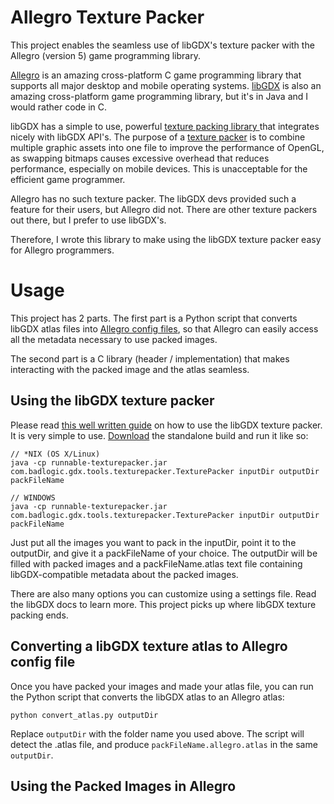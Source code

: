 # Allegro Texture Packer
This project enables the seamless use of libGDX's texture packer with the Allegro (version 5) game programming library.

[Allegro](http://liballeg.org/) is an amazing cross-platform C game programming library that supports all major desktop and mobile operating systems. [libGDX](https://libgdx.badlogicgames.com/) is also an amazing cross-platform game programming library, but it's in Java and I would rather code in C.

libGDX has a simple to use, powerful [texture packing library ](https://github.com/libgdx/libgdx/wiki/Texture-packer) that integrates nicely with libGDX API's. The purpose of a [texture packer](https://en.wikipedia.org/wiki/Texture_atlas) is to combine multiple graphic assets into one file to improve the performance of OpenGL, as swapping bitmaps causes excessive overhead that reduces performance, especially on mobile devices. This is unacceptable for the efficient game programmer.

Allegro has no such texture packer. The libGDX devs provided such a feature for their users, but Allegro did not. There are other texture packers out there, but I prefer to use libGDX's.

Therefore, I wrote this library to make using the libGDX texture packer easy for Allegro programmers.

# Usage

This project has 2 parts. The first part is a Python script that converts libGDX atlas files into [Allegro config files](http://liballeg.org/a5docs/trunk/config.html), so that Allegro can easily access all the metadata necessary to use packed images.

The second part is a C library (header / implementation) that makes interacting with the packed image and the atlas seamless.

## Using the libGDX texture packer

Please read [this well written guide](https://github.com/libgdx/libgdx/wiki/Texture-packer) on how to use the libGDX texture packer. It is very simple to use. [Download](https://libgdx.badlogicgames.com/tools.html) the standalone build and run it like so:

```
// *NIX (OS X/Linux)
java -cp runnable-texturepacker.jar com.badlogic.gdx.tools.texturepacker.TexturePacker inputDir outputDir packFileName

// WINDOWS
java -cp runnable-texturepacker.jar com.badlogic.gdx.tools.texturepacker.TexturePacker inputDir outputDir packFileName
```

Just put all the images you want to pack in the inputDir, point it to the outputDir, and give it a packFileName of your choice. The outputDir will be filled with packed images and a packFileName.atlas text file containing libGDX-compatible metadata about the packed images.

There are also many options you can customize using a settings file. Read the libGDX docs to learn more. This project picks up where libGDX texture packing ends.

## Converting a libGDX texture atlas to Allegro config file

Once you have packed your images and made your atlas file, you can run the Python script that converts the libGDX atlas to an Allegro atlas:

`python convert_atlas.py outputDir`

Replace `outputDir` with the folder name you used above. The script will detect the .atlas file, and produce `packFileName.allegro.atlas` in the same `outputDir`.

## Using the Packed Images in Allegro
